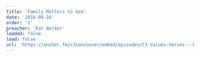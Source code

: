 ```yaml
---
title: 'Family Matters to God'
date: '2018-09-16'
order: '2'
preacher: 'Kat Walker'
loaded: false
load: false
url: 'https://anchor.fm/c3vancouver/embed/episodes/C3-Values-Series---Family-Matters---to-God-e3bjho/a-ab4t1t'
---
```

